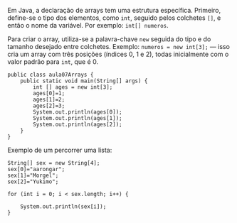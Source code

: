Em Java, a declaração de arrays tem uma estrutura específica. Primeiro, define-se o tipo dos elementos, como `int`, seguido pelos colchetes `[]`, e então o nome da variável. Por exemplo: `int[] numeros`.

Para criar o array, utiliza-se a palavra-chave `new` seguida do tipo e do tamanho desejado entre colchetes. Exemplo: `numeros = new int[3];` — isso cria um array com três posições (índices 0, 1 e 2), todas inicialmente com o valor padrão para `int`, que é 0.



```
public class aula07Arrays {  
    public static void main(String[] args) {  
        int [] ages = new int[3];  
        ages[0]=1;  
        ages[1]=2;  
        ages[2]=3;  
        System.out.println(ages[0]);  
        System.out.println(ages[1]);  
        System.out.println(ages[2]);  
    }  
}
```

Exemplo de um percorrer uma lista:

```
String[] sex = new String[4];  
sex[0]="aarongar";  
sex[1]="Morgel";  
sex[2]="Yukimo";  
  
for (int i = 0; i < sex.length; i++) {  
      
    System.out.println(sex[i]);  
}
```